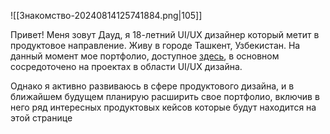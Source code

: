 
![[Знакомство-20240814125741884.png|105]]

Привет! Меня зовут Дауд, я 18-летний UI/UX дизайнер который метит в продуктовое направление. Живу в городе Ташкент, Узбекистан. На данный момент мое портфолио, доступное [здесь](https://www.behance.net/Hevgcc?ysclid=m0nbwcazav350165930), в основном сосредоточено на проектах в области UI/UX дизайна. 

Однако я активно развиваюсь в сфере продуктового дизайна, и в ближайшем будущем планирую расширить свое портфолио, включив в него ряд интересных продуктовых кейсов которые будут находится на этой странице
